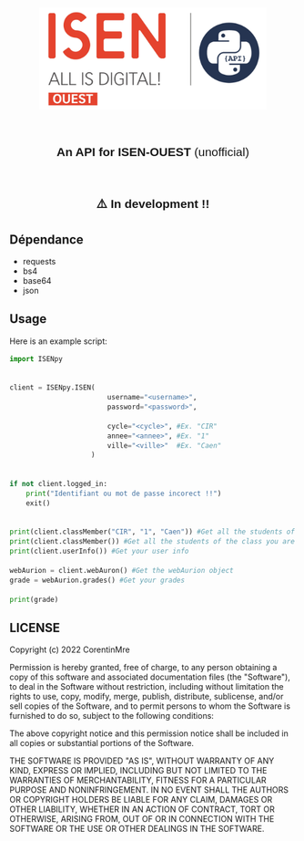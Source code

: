 <p align="center"><img width="400" alt="Morpion" src="images/icon.jpg"></a></p>

<br/>


<h2 style="font-family: sans-serif; font-weight: normal;" align="center"><strong>An API for ISEN-OUEST</strong> (unofficial)</h2>


<br/>

<h2 style="font-family: sans-serif; font-weight: normal;" align="center"><strong>⚠️ In development !!</strong></h2>

## Dépendance

- requests
- bs4
- base64
- json

## Usage

Here is an example script:

```python
import ISENpy


client = ISENpy.ISEN(
                        username="<username>", 
                        password="<password>",

                        cycle="<cycle>", #Ex. "CIR" 
                        annee="<annee>", #Ex. "1" 
                        ville="<ville>"  #Ex. "Caen"
                    )


if not client.logged_in:
    print("Identifiant ou mot de passe incorect !!")
    exit()


print(client.classMember("CIR", "1", "Caen")) #Get all the students of the class CIR1 Caen
print(client.classMember()) #Get all the students of the class you are in
print(client.userInfo()) #Get your user info

webAurion = client.webAuron() #Get the webAurion object
grade = webAurion.grades() #Get your grades

print(grade)


```


## LICENSE

Copyright (c) 2022 CorentinMre

Permission is hereby granted, free of charge, to any person obtaining a copy
of this software and associated documentation files (the "Software"), to deal
in the Software without restriction, including without limitation the rights
to use, copy, modify, merge, publish, distribute, sublicense, and/or sell
copies of the Software, and to permit persons to whom the Software is
furnished to do so, subject to the following conditions:

The above copyright notice and this permission notice shall be included in all
copies or substantial portions of the Software.

THE SOFTWARE IS PROVIDED "AS IS", WITHOUT WARRANTY OF ANY KIND, EXPRESS OR
IMPLIED, INCLUDING BUT NOT LIMITED TO THE WARRANTIES OF MERCHANTABILITY,
FITNESS FOR A PARTICULAR PURPOSE AND NONINFRINGEMENT. IN NO EVENT SHALL THE
AUTHORS OR COPYRIGHT HOLDERS BE LIABLE FOR ANY CLAIM, DAMAGES OR OTHER
LIABILITY, WHETHER IN AN ACTION OF CONTRACT, TORT OR OTHERWISE, ARISING FROM,
OUT OF OR IN CONNECTION WITH THE SOFTWARE OR THE USE OR OTHER DEALINGS IN THE
SOFTWARE.
